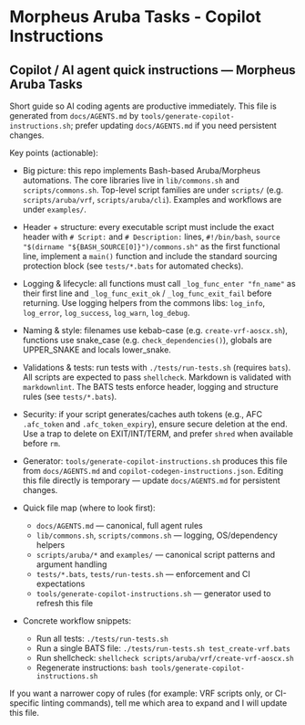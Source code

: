 # Morpheus Aruba Tasks - Copilot Instructions

## Copilot / AI agent quick instructions — Morpheus Aruba Tasks

Short guide so AI coding agents are productive immediately. This file is generated from
`docs/AGENTS.md` by `tools/generate-copilot-instructions.sh`; prefer updating `docs/AGENTS.md`
if you need persistent changes.

Key points (actionable):

- Big picture: this repo implements Bash-based Aruba/Morpheus automations. The core libraries live
  in `lib/commons.sh` and `scripts/commons.sh`. Top-level script families are under `scripts/`
  (e.g. `scripts/aruba/vrf`, `scripts/aruba/cli`). Examples and workflows are under `examples/`.

- Header + structure: every executable script must include the exact header with `# Script:` and
  `# Description:` lines, `#!/bin/bash`, `source "$(dirname "${BASH_SOURCE[0]}")/commons.sh"` as
  the first functional line, implement a `main()` function and include the standard sourcing
  protection block (see `tests/*.bats` for automated checks).

- Logging & lifecycle: all functions must call `_log_func_enter "fn_name"` as their first line and
  `_log_func_exit_ok` / `_log_func_exit_fail` before returning. Use logging helpers from the
  commons libs: `log_info`, `log_error`, `log_success`, `log_warn`, `log_debug`.

- Naming & style: filenames use kebab-case (e.g. `create-vrf-aoscx.sh`), functions use snake_case
  (e.g. `check_dependencies()`), globals are UPPER_SNAKE and locals lower_snake.

- Validations & tests: run tests with `./tests/run-tests.sh` (requires `bats`). All scripts are
  expected to pass `shellcheck`. Markdown is validated with `markdownlint`. The BATS tests
  enforce header, logging and structure rules (see `tests/*.bats`).

- Security: if your script generates/caches auth tokens (e.g., AFC `.afc_token` and
  `.afc_token_expiry`), ensure secure deletion at the end. Use a trap to delete on EXIT/INT/TERM,
  and prefer `shred` when available before `rm`.

- Generator: `tools/generate-copilot-instructions.sh` produces this file from `docs/AGENTS.md` and
  `copilot-codegen-instructions.json`. Editing this file directly is temporary — update
  `docs/AGENTS.md` for persistent changes.

- Quick file map (where to look first):
  - `docs/AGENTS.md` — canonical, full agent rules
  - `lib/commons.sh`, `scripts/commons.sh` — logging, OS/dependency helpers
  - `scripts/aruba/*` and `examples/` — canonical script patterns and argument handling
  - `tests/*.bats`, `tests/run-tests.sh` — enforcement and CI expectations
  - `tools/generate-copilot-instructions.sh` — generator used to refresh this file

- Concrete workflow snippets:
  - Run all tests: `./tests/run-tests.sh`
  - Run a single BATS file: `./tests/run-tests.sh test_create-vrf.bats`
  - Run shellcheck: `shellcheck scripts/aruba/vrf/create-vrf-aoscx.sh`
  - Regenerate instructions: `bash tools/generate-copilot-instructions.sh`

If you want a narrower copy of rules (for example: VRF scripts only, or CI-specific linting
commands), tell me which area to expand and I will update this file.

